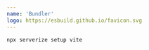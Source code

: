```yaml
---
name: 'Bundler'
logo: https://esbuild.github.io/favicon.svg
---
```


```sh
npx serverize setup vite
```
